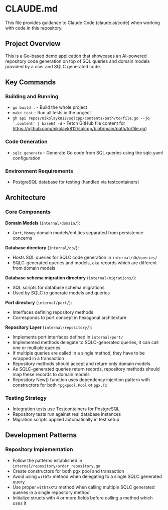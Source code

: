 # CLAUDE.md

This file provides guidance to Claude Code (claude.ai/code) when working with code in this repository.

## Project Overview

This is a Go-based demo application that showcases an AI-powered repository code generation on top of SQL queries and
domain models provided by a user and SQLC generated code.

## Key Commands

### Building and Running

- `go build .` - Build the whole project
- `make test` - Run all tests in the project
- `gh api repos/nikolayk812/sqlcpp/contents/path/to/file.go --jq '.content' | base64 -d` - Fetch GitHub file content for https://github.com/nikolayk812/sqlcpp/blob/main/path/to/file.go)

### Code Generation

- `sqlc generate` - Generate Go code from SQL queries using the sqlc.yaml configuration

### Environment Requirements

- PostgreSQL database for testing (handled via testcontainers)

## Architecture

### Core Components

**Domain Models** (`internal/domain/`):

- `Cart`, `Money` domain models/entities separated from persistence concerns

**Database directory** (`internal/db/`):

- Hosts SQL queries for SQLC code generation in `internal/db/queries/`
- SQLC-generated queries and models, aka records which are different from domain models

**Database schema migration directory** (`internal/migrations/`):

- SQL scripts for database schema migrations
- Used by SQLC to generate models and queries

**Port directory** (`internal/port/`):

- Interfaces defining repository methods
- Corresponds to port concept in hexagonal architecture

**Repository Layer** (`internal/repository/`):

- Implements port interfaces defined in `internal/port/`
- Implemented methods delegate to SQLC-generated queries, it can call one or multiple queries
- If multiple queries are called in a single method, they have to be wrapped in a transaction
- Repository methods should accept and return only domain models
- As SQLC-generated queries return records, repository methods should map these records to domain models
- Repository New() function uses dependency injection pattern with constructors for both `*pgxpool.Pool` or `pgx.Tx`

### Testing Strategy

- Integration tests use Testcontainers for PostgreSQL
- Repository tests run against real database instances
- Migration scripts applied automatically in test setup

## Development Patterns

### Repository Implementation

- Follow the patterns established in `internal/repository/order_repository.go`
- Create constructors for both pgx pool and transaction
- Avoid using `withTx` method when delegating to a single SQLC generated query
- Use proper `withTxXYZ` method when calling multiple SQLC generated queries in a single repository method
- Initialize structs with 4 or more fields before calling a method which uses it